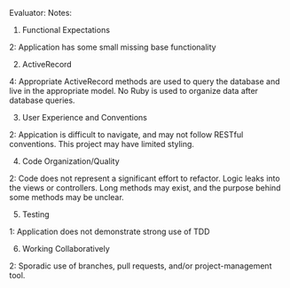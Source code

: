 Evaluator:
Notes:


1. Functional Expectations

2: Application has some small missing base functionality

2. ActiveRecord

4: Appropriate ActiveRecord methods are used to query the database and live in the appropriate model. No Ruby is used to organize data after database queries.

3. User Experience and Conventions

2: Appication is difficult to navigate, and may not follow RESTful conventions. This project may have limited styling.

4. Code Organization/Quality

2: Code does not represent a significant effort to refactor. Logic leaks into the views or controllers. Long methods may exist, and the purpose behind some methods may be unclear.

5. Testing

1: Application does not demonstrate strong use of TDD

6. Working Collaboratively

2: Sporadic use of branches, pull requests, and/or project-management tool.
